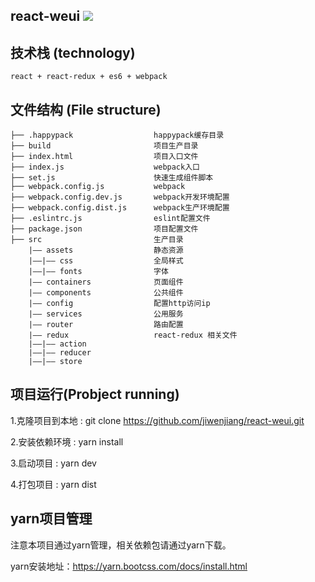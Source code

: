 ## react-weui <img src='https://img.shields.io/badge/node-v7.8.0-green.svg'>

## 技术栈 (technology)

```
react + react-redux + es6 + webpack
```

## 文件结构 (File structure)


```
├── .happypack                  happypack缓存目录
├── build                       项目生产目录
├── index.html                  项目入口文件
├── index.js                    webpack入口
├── set.js                      快速生成组件脚本
├── webpack.config.js           webpack
├── webpack.config.dev.js       webpack开发环境配置
├── webpack.config.dist.js      webpack生产环境配置
├── .eslintrc.js                eslint配置文件
├── package.json                项目配置文件
├── src                         生产目录
    |—— assets                  静态资源
    |——|—— css                  全局样式    
    |——|—— fonts                字体
    |—— containers              页面组件
    |—— components              公共组件
    |—— config                  配置http访问ip
    |—— services                公用服务
    |—— router                  路由配置
    |—— redux                   react-redux 相关文件
    |——|—— action              
    |——|—— reducer              
    |——|—— store             
```



## 项目运行(Probject running)

1.克隆项目到本地 : git clone https://github.com/jiwenjiang/react-weui.git

2.安装依赖环境 : yarn install

3.启动项目 : yarn dev      

4.打包项目 : yarn dist


## yarn项目管理

注意本项目通过yarn管理，相关依赖包请通过yarn下载。

yarn安装地址：https://yarn.bootcss.com/docs/install.html


